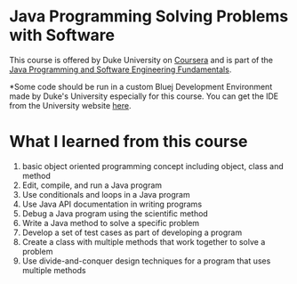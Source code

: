 # Java Programming Solving Problems with Software  
This course is offered by Duke University on [Coursera](https://www.coursera.org) and is part of the [Java Programming and Software Engineering Fundamentals](https://www.coursera.org/specializations/java-programming).

*Some code should be run in a custom Bluej Development Environment made by Duke's University especially for this course. You can get the IDE from the University website [here](http://www.dukelearntoprogram.com/downloads/bluej.php?course=2).

# What I learned from this course
1. basic object oriented programming concept including object, class and method
1. Edit, compile, and run a Java program
1. Use conditionals and loops in a Java program
1. Use Java API documentation in writing programs
1. Debug a Java program using the scientific method
1. Write a Java method to solve a specific problem
1. Develop a set of test cases as part of developing a program
1. Create a class with multiple methods that work together to solve a problem
1. Use divide-and-conquer design techniques for a program that uses multiple methods
